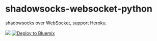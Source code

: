 # shadowsocks-websocket-python
shadowsocks over WebSocket, support Heroku.

[![](https://www.herokucdn.com/deploy/button.svg)](https://heroku.com/deploy?template=https://github.com/alexhua/shadowsocks-websocket-python/tree/deploy)
[![Deploy to Bluemix](https://bluemix.net/deploy/button.png)](https://bluemix.net/deploy?repository=https://github.com/alexhua/ss-heroku-python.git)
